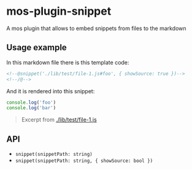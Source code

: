 # mos-plugin-snippet

A mos plugin that allows to embed snippets from files to the markdown


## Usage example

In this markdown file there is this template code:

``` md
<!--@snippet('./lib/test/file-1.js#foo', { showSource: true })-->
<!--/@-->
```

And it is rendered into this snippet:

<!--@snippet('./lib/test/file-1.js#foo', { showSource: true })-->
``` js
console.log('foo')
console.log('bar')
```
> Excerpt from [./lib/test/file-1.js](./lib/test/file-1.js#L8-L9)
<!--/@-->


## API

* `snippet(snippetPath: string)`
* `snippet(snippetPath: string, { showSource: bool })`
